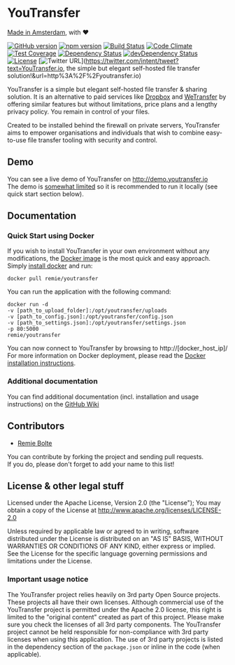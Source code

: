# YouTransfer
[Made in Amsterdam](http://www.iamsterdam.com/en/business/startupamsterdam), with ♥

[![GitHub version](https://badge.fury.io/gh/remie%2Fyoutransfer.svg)](http://badge.fury.io/gh/remie%2Fyoutransfer) [![npm version](https://badge.fury.io/js/youtransfer.svg)](http://badge.fury.io/js/youtransfer) [![Build Status](https://travis-ci.org/remie/YouTransfer.svg?branch=master)](https://travis-ci.org/remie/YouTransfer) [![Code Climate](https://codeclimate.com/github/remie/YouTransfer/badges/gpa.svg)](https://codeclimate.com/github/remie/YouTransfer) [![Test Coverage](https://codeclimate.com/github/remie/YouTransfer/badges/coverage.svg)](https://codeclimate.com/github/remie/YouTransfer/coverage) [![Dependency Status](https://david-dm.org/remie/youtransfer.svg)](https://david-dm.org/remie/youtransfer) [![devDependency Status](https://david-dm.org/remie/youtransfer/dev-status.svg)](https://david-dm.org/remie/youtransfer#info=devDependencies) [![License](https://img.shields.io/github/license/remie/youtransfer.svg)](http://www.apache.org/licenses/LICENSE-2.0) [![Twitter URL](https://img.shields.io/twitter/url/http/youtransfer.io.svg?style=social)](https://twitter.com/intent/tweet?text=YouTransfer.io, the simple but elegant self-hosted file transfer solution!&url=http%3A%2F%2Fyoutransfer.io)

YouTransfer is a simple but elegant self-hosted file transfer & sharing solution. It is an alternative to paid services like [Dropbox](http://dropbox.com) and [WeTransfer](http://wetransfer.com) by offering similar features but without limitations, price plans and a lengthy privacy policy. You remain in control of your files.

Created to be installed behind the firewall on private servers, YouTransfer aims to empower organisations and individuals that wish to combine easy-to-use file transfer tooling with security and control.

## Demo

You can see a live demo of YouTransfer on http://demo.youtransfer.io  
The demo is [somewhat limited](https://github.com/remie/YouTransfer/wiki/Demo) so it is recommended to run it locally (see quick start section below).

## Documentation

### Quick Start using Docker

If you wish to install YouTransfer in your own environment without any modifications, the [Docker image](http://hub.docker.com/r/remie/youtransfer/) is the most quick and easy approach. Simply [install docker](https://docs.docker.com/installation/) and run:

`docker pull remie/youtransfer`

You can run the application with the following command:

````
docker run -d 
-v [path_to_upload_folder]:/opt/youtransfer/uploads 
-v [path_to_config.json]:/opt/youtransfer/config.json 
-v [path_to_settings.json]:/opt/youtransfer/settings.json 
-p 80:5000 
remie/youtransfer
````

You can now connect to YouTransfer by browsing to http://[docker_host_ip]/
For more information on Docker deployment, please read the [Docker installation instructions](https://github.com/remie/YouTransfer/wiki/docker).

### Additional documentation

You can find additional documentation (incl. installation and usage instructions) on the [GitHub Wiki](https://github.com/remie/YouTransfer/wiki)

## Contributors

- [Remie Bolte](https://github.com/remie)

You can contribute by forking the project and sending pull requests.  
If you do, please don't forget to add your name to this list!

## License & other legal stuff

Licensed under the Apache License, Version 2.0 (the "License");
You may obtain a copy of the License at http://www.apache.org/licenses/LICENSE-2.0

Unless required by applicable law or agreed to in writing, software
distributed under the License is distributed on an "AS IS" BASIS,
WITHOUT WARRANTIES OR CONDITIONS OF ANY KIND, either express or implied.
See the License for the specific language governing permissions and
limitations under the License.

### Important usage notice

The YouTransfer project relies heavily on 3rd party Open Source projects. These projects all have their own licenses. Although commercial use of the YouTransfer project is permitted under the Apache 2.0 license, this right is limited to the "original content" created as part of this project. Please make sure you check the licenses of all 3rd party components. The YouTransfer project cannot be held responsible for non-compliance with 3rd party licenses when using this application. The use of 3rd party projects is listed in the dependency section of the `package.json` or inline in the code (when applicable).
